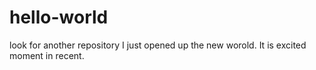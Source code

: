 # hello-world
look for another repository
I just opened up the new worold.
It is excited moment in recent.

